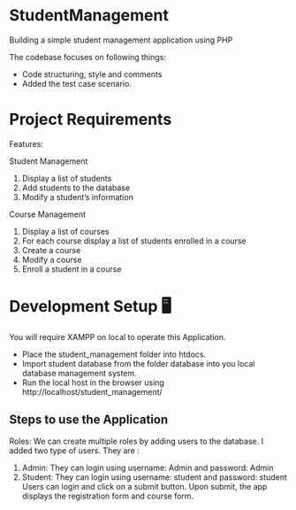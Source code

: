 # StudentManagement

Building a simple student management application using PHP 

The codebase focuses on following things:
- Code structuring, style and comments
- Added the test case scenario.

# Project Requirements
Features:

Student Management
1. Display a list of students
2. Add students to the database
3. Modify a student’s information

Course Management
1. Display a list of courses
2. For each course display a list of students enrolled in a course
3. Create a course
4. Modify a course
5. Enroll a student in a course

# Development Setup 🖥

You will require XAMPP on local to operate this Application.
- Place the student_management folder into htdocs.
- Import student database from the folder database into you local database management system.
- Run the local host in the browser using http://localhost/student_management/

## Steps to use the Application

Roles: We can create multiple roles by adding users to the database.
I added two type of users. They are : 
1. Admin: They can login using username: Admin and password: Admin 
2. Student: They can login using username: student and password: student
Users can login and  click on a submit button. Upon submit, the app displays the registration form and course form.

